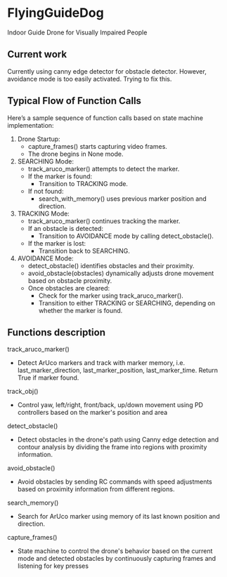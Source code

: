 # FlyingGuideDog
Indoor Guide Drone for Visually Impaired People


## Current work
Currently using canny edge detector for obstacle detector. However, avoidance mode is too easily activated. Trying to fix this. 

## Typical Flow of Function Calls
Here’s a sample sequence of function calls based on state machine implementation:
1. Drone Startup:
    * capture_frames() starts capturing video frames.
    * The drone begins in None mode.
2. SEARCHING Mode:
    * track_aruco_marker() attempts to detect the marker.
    * If the marker is found:
        * Transition to TRACKING mode.
    * If not found:
        * search_with_memory() uses previous marker position and direction.
3. TRACKING Mode:
    * track_aruco_marker() continues tracking the marker.
    * If an obstacle is detected:
        * Transition to AVOIDANCE mode by calling detect_obstacle().
    * If the marker is lost:
        * Transition back to SEARCHING.
4. AVOIDANCE Mode:
    * detect_obstacle() identifies obstacles and their proximity.
    * avoid_obstacle(obstacles) dynamically adjusts drone movement based on obstacle proximity.
    * Once obstacles are cleared:
        * Check for the marker using track_aruco_marker().
        * Transition to either TRACKING or SEARCHING, depending on whether the marker is found.

## Functions description 

track_aruco_marker()
- Detect ArUco markers and track with marker memory, i.e. last_marker_direction, last_marker_position, last_marker_time. Return True if marker found.

track_obj()
- Control yaw, left/right, front/back, up/down movement using PD controllers based on the marker's position and area

detect_obstacle()
- Detect obstacles in the drone's path using Canny edge detection and contour analysis by dividing the frame into regions with proximity information.

avoid_obstacle()
- Avoid obstacles by sending RC commands with speed adjustments based on proximity information from different regions.

search_memory()
- Search for ArUco marker using memory of its last known position and direction.

capture_frames()
- State machine to control the drone's behavior based on the current mode and detected obstacles by continuously capturing frames and listening for key presses

